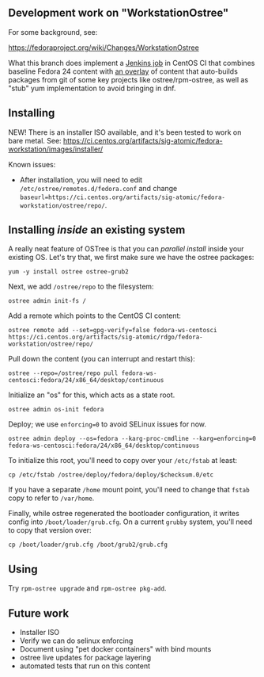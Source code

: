 Development work on "WorkstationOstree"
--------------------------------------

For some background, see:

https://fedoraproject.org/wiki/Changes/WorkstationOstree

What this branch does implement a [Jenkins job](https://ci.centos.org/job/atomic-fedora-ws/) in
CentOS CI that combines baseline Fedora 24 content with [an overlay](overlay.yml)
of content that auto-builds packages from git of some key projects
like ostree/rpm-ostree, as well as "stub" yum implementation to
avoid bringing in dnf.

Installing
----------

NEW! There is an installer ISO available, and it's been tested
to work on bare metal.  See:
https://ci.centos.org/artifacts/sig-atomic/fedora-workstation/images/installer/

Known issues:

 - After installation, you will need to edit `/etc/ostree/remotes.d/fedora.conf` and
   change `baseurl=https://ci.centos.org/artifacts/sig-atomic/fedora-workstation/ostree/repo/`.

Installing *inside* an existing system
---------------------------------------

A really neat feature of OSTree is that you can
*parallel install* inside your existing OS.  Let's try that, we
first make sure we have the ostree packages:

```
yum -y install ostree ostree-grub2
```

Next, we add `/ostree/repo` to the filesystem:
```
ostree admin init-fs /
```

Add a remote which points to the CentOS CI content:
```
ostree remote add --set=gpg-verify=false fedora-ws-centosci https://ci.centos.org/artifacts/sig-atomic/rdgo/fedora-workstation/ostree/repo/
```

Pull down the content (you can interrupt and restart this):
```
ostree --repo=/ostree/repo pull fedora-ws-centosci:fedora/24/x86_64/desktop/continuous
```

Initialize an "os" for this, which acts as a state root.
```
ostree admin os-init fedora
```

Deploy; we use `enforcing=0` to avoid SELinux issues for now.
```
ostree admin deploy --os=fedora --karg-proc-cmdline --karg=enforcing=0 fedora-ws-centosci:fedora/24/x86_64/desktop/continuous
```

To initialize this root, you'll need to copy over your `/etc/fstab` at least:
```
cp /etc/fstab /ostree/deploy/fedora/deploy/$checksum.0/etc
```
If you have a separate `/home` mount point, you'll need to change
that `fstab` copy to refer to `/var/home`.

Finally, while ostree regenerated the bootloader configuration,
it writes config into `/boot/loader/grub.cfg`.  On a current `grubby`
system, you'll need to copy that version over:

```
cp /boot/loader/grub.cfg /boot/grub2/grub.cfg
```

Using
-----

Try `rpm-ostree upgrade` and `rpm-ostree pkg-add`.

Future work
-----------

 - Installer ISO
 - Verify we can do selinux enforcing
 - Document using "pet docker containers" with bind mounts
 - ostree live updates for package layering
 - automated tests that run on this content
